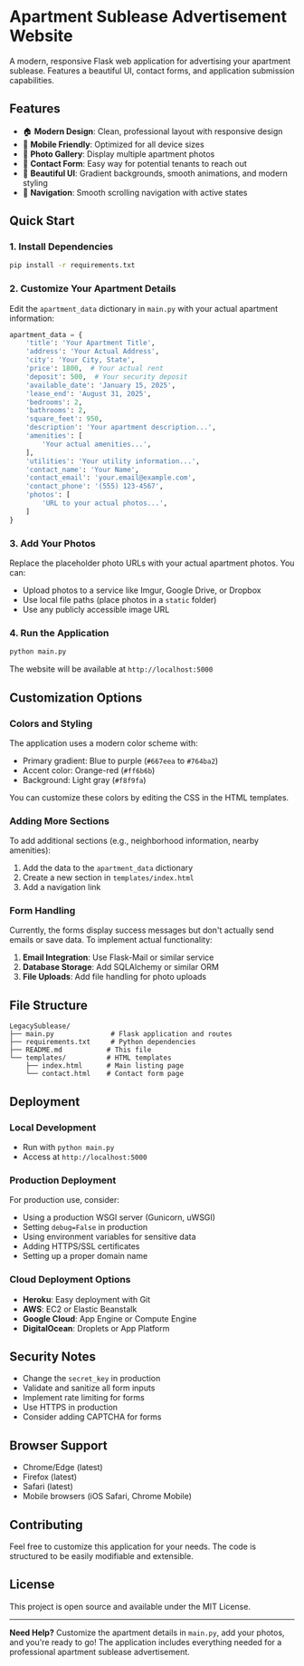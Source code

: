 # Apartment Sublease Advertisement Website

A modern, responsive Flask web application for advertising your apartment sublease. Features a beautiful UI, contact forms, and application submission capabilities.

## Features

- 🏠 **Modern Design**: Clean, professional layout with responsive design
- 📱 **Mobile Friendly**: Optimized for all device sizes
- 📸 **Photo Gallery**: Display multiple apartment photos
- 📝 **Contact Form**: Easy way for potential tenants to reach out
- 🎨 **Beautiful UI**: Gradient backgrounds, smooth animations, and modern styling
- 📍 **Navigation**: Smooth scrolling navigation with active states

## Quick Start

### 1. Install Dependencies

```bash
pip install -r requirements.txt
```

### 2. Customize Your Apartment Details

Edit the `apartment_data` dictionary in `main.py` with your actual apartment information:

```python
apartment_data = {
    'title': 'Your Apartment Title',
    'address': 'Your Actual Address',
    'city': 'Your City, State',
    'price': 1800,  # Your actual rent
    'deposit': 500,  # Your security deposit
    'available_date': 'January 15, 2025',
    'lease_end': 'August 31, 2025',
    'bedrooms': 2,
    'bathrooms': 2,
    'square_feet': 950,
    'description': 'Your apartment description...',
    'amenities': [
        'Your actual amenities...',
    ],
    'utilities': 'Your utility information...',
    'contact_name': 'Your Name',
    'contact_email': 'your.email@example.com',
    'contact_phone': '(555) 123-4567',
    'photos': [
        'URL to your actual photos...',
    ]
}
```

### 3. Add Your Photos

Replace the placeholder photo URLs with your actual apartment photos. You can:
- Upload photos to a service like Imgur, Google Drive, or Dropbox
- Use local file paths (place photos in a `static` folder)
- Use any publicly accessible image URL

### 4. Run the Application

```bash
python main.py
```

The website will be available at `http://localhost:5000`

## Customization Options

### Colors and Styling

The application uses a modern color scheme with:
- Primary gradient: Blue to purple (`#667eea` to `#764ba2`)
- Accent color: Orange-red (`#ff6b6b`)
- Background: Light gray (`#f8f9fa`)

You can customize these colors by editing the CSS in the HTML templates.

### Adding More Sections

To add additional sections (e.g., neighborhood information, nearby amenities):

1. Add the data to the `apartment_data` dictionary
2. Create a new section in `templates/index.html`
3. Add a navigation link

### Form Handling

Currently, the forms display success messages but don't actually send emails or save data. To implement actual functionality:

1. **Email Integration**: Use Flask-Mail or similar service
2. **Database Storage**: Add SQLAlchemy or similar ORM
3. **File Uploads**: Add file handling for photo uploads

## File Structure

```
LegacySublease/
├── main.py              # Flask application and routes
├── requirements.txt     # Python dependencies
├── README.md           # This file
└── templates/          # HTML templates
    ├── index.html      # Main listing page
    └── contact.html    # Contact form page
```

## Deployment

### Local Development
- Run with `python main.py`
- Access at `http://localhost:5000`

### Production Deployment
For production use, consider:
- Using a production WSGI server (Gunicorn, uWSGI)
- Setting `debug=False` in production
- Using environment variables for sensitive data
- Adding HTTPS/SSL certificates
- Setting up a proper domain name

### Cloud Deployment Options
- **Heroku**: Easy deployment with Git
- **AWS**: EC2 or Elastic Beanstalk
- **Google Cloud**: App Engine or Compute Engine
- **DigitalOcean**: Droplets or App Platform

## Security Notes

- Change the `secret_key` in production
- Validate and sanitize all form inputs
- Implement rate limiting for forms
- Use HTTPS in production
- Consider adding CAPTCHA for forms

## Browser Support

- Chrome/Edge (latest)
- Firefox (latest)
- Safari (latest)
- Mobile browsers (iOS Safari, Chrome Mobile)

## Contributing

Feel free to customize this application for your needs. The code is structured to be easily modifiable and extensible.

## License

This project is open source and available under the MIT License.

---

**Need Help?** Customize the apartment details in `main.py`, add your photos, and you're ready to go! The application includes everything needed for a professional apartment sublease advertisement.
